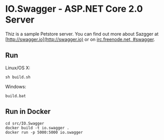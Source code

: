 # IO.Swagger - ASP.NET Core 2.0 Server

 Thiz is a sample Petstore server.  You can find out more about Sazgger at [http://swagger.io](http://swagger.io) or on [irc.freenode.net, #swagger](http://swagger.io/irc/). 

## Run

Linux/OS X:

```
sh build.sh
```

Windows:

```
build.bat
```

## Run in Docker

```
cd src/IO.Swagger
docker build -t io.swagger .
docker run -p 5000:5000 io.swagger
```

